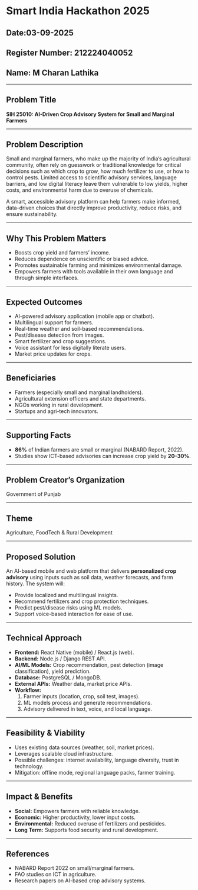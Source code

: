# Smart India Hackathon 2025

## Date:03-09-2025
## Register Number: 212224040052
## Name: M Charan Lathika

---

## Problem Title
**SIH 25010: AI-Driven Crop Advisory System for Small and Marginal Farmers**

---

## Problem Description
Small and marginal farmers, who make up the majority of India’s agricultural community, often rely on guesswork or traditional knowledge for critical decisions such as which crop to grow, how much fertilizer to use, or how to control pests. Limited access to scientific advisory services, language barriers, and low digital literacy leave them vulnerable to low yields, higher costs, and environmental harm due to overuse of chemicals.  

A smart, accessible advisory platform can help farmers make informed, data-driven choices that directly improve productivity, reduce risks, and ensure sustainability.

---

## Why This Problem Matters
- Boosts crop yield and farmers’ income.  
- Reduces dependence on unscientific or biased advice.  
- Promotes sustainable farming and minimizes environmental damage.  
- Empowers farmers with tools available in their own language and through simple interfaces.  

---

## Expected Outcomes
- AI-powered advisory application (mobile app or chatbot).  
- Multilingual support for farmers.  
- Real-time weather and soil-based recommendations.  
- Pest/disease detection from images.  
- Smart fertilizer and crop suggestions.  
- Voice assistant for less digitally literate users.  
- Market price updates for crops.  

---

## Beneficiaries
- Farmers (especially small and marginal landholders).  
- Agricultural extension officers and state departments.  
- NGOs working in rural development.  
- Startups and agri-tech innovators.  

---

## Supporting Facts
- **86%** of Indian farmers are small or marginal (NABARD Report, 2022).  
- Studies show ICT-based advisories can increase crop yield by **20–30%**.  

---

## Problem Creator’s Organization
Government of Punjab  

---

## Theme
Agriculture, FoodTech & Rural Development  

---

## Proposed Solution
An AI-based mobile and web platform that delivers **personalized crop advisory** using inputs such as soil data, weather forecasts, and farm history. The system will:  
- Provide localized and multilingual insights.  
- Recommend fertilizers and crop protection techniques.  
- Predict pest/disease risks using ML models.  
- Support voice-based interaction for ease of use.  

---

## Technical Approach
- **Frontend:** React Native (mobile) / React.js (web).  
- **Backend:** Node.js / Django REST API.  
- **AI/ML Models:** Crop recommendation, pest detection (image classification), yield prediction.  
- **Database:** PostgreSQL / MongoDB.  
- **External APIs:** Weather data, market price APIs.  
- **Workflow:**  
  1. Farmer inputs (location, crop, soil test, images).  
  2. ML models process and generate recommendations.  
  3. Advisory delivered in text, voice, and local language.  

---

## Feasibility & Viability
- Uses existing data sources (weather, soil, market prices).  
- Leverages scalable cloud infrastructure.  
- Possible challenges: internet availability, language diversity, trust in technology.  
- Mitigation: offline mode, regional language packs, farmer training.  

---

## Impact & Benefits
- **Social:** Empowers farmers with reliable knowledge.  
- **Economic:** Higher productivity, lower input costs.  
- **Environmental:** Reduced overuse of fertilizers and pesticides.  
- **Long Term:** Supports food security and rural development.  

---

## References
- NABARD Report 2022 on small/marginal farmers.  
- FAO studies on ICT in agriculture.  
- Research papers on AI-based crop advisory systems.  
